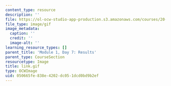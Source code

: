 ```yaml
---
content_type: resource
description: ''
file: https://ol-ocw-studio-app-production.s3.amazonaws.com/courses/20-109-laboratory-fundamentals-in-biological-engineering-spring-2010/050665fe838e4202dc051dcd0bd9b2ef_link.gif
file_type: image/gif
image_metadata:
  caption: ''
  credit: ''
  image-alt: ''
learning_resource_types: []
parent_title: 'Module 1, Day 7: Results'
parent_type: CourseSection
resourcetype: Image
title: link.gif
type: OCWImage
uid: 050665fe-838e-4202-dc05-1dcd0bd9b2ef
---
```

